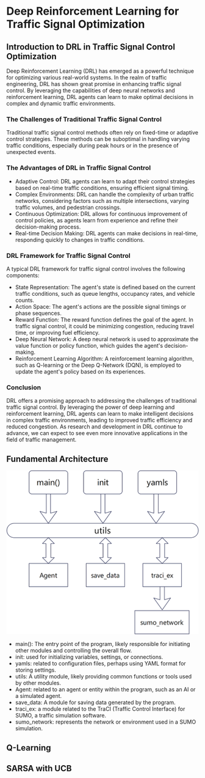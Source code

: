# Deep Reinforcement Learning for Traffic Signal Optimization

## Introduction to DRL in Traffic Signal Control Optimization

Deep Reinforcement Learning (DRL) has emerged as a powerful technique for optimizing various real-world systems. In the realm of traffic engineering, DRL has shown great promise in enhancing traffic signal control. By leveraging the capabilities of deep neural networks and reinforcement learning, DRL agents can learn to make optimal decisions in complex and dynamic traffic environments.

### The Challenges of Traditional Traffic Signal Control
Traditional traffic signal control methods often rely on fixed-time or adaptive control strategies. These methods can be suboptimal in handling varying traffic conditions, especially during peak hours or in the presence of unexpected events.

### The Advantages of DRL in Traffic Signal Control
- Adaptive Control: DRL agents can learn to adapt their control strategies based on real-time traffic conditions, ensuring efficient signal timing.
- Complex Environments: DRL can handle the complexity of urban traffic networks, considering factors such as multiple intersections, varying traffic volumes, and pedestrian crossings.
- Continuous Optimization: DRL allows for continuous improvement of control policies, as agents learn from experience and refine their decision-making process.
- Real-time Decision Making: DRL agents can make decisions in real-time, responding quickly to changes in traffic conditions.
### DRL Framework for Traffic Signal Control
A typical DRL framework for traffic signal control involves the following components:

- State Representation: The agent's state is defined based on the current traffic conditions, such as queue lengths, occupancy rates, and vehicle counts.
- Action Space: The agent's actions are the possible signal timings or phase sequences.
- Reward Function: The reward function defines the goal of the agent. In traffic signal control, it could be minimizing congestion, reducing travel time, or improving fuel efficiency.
- Deep Neural Network: A deep neural network is used to approximate the value function or policy function, which guides the agent's decision-making.
- Reinforcement Learning Algorithm: A reinforcement learning algorithm, such as Q-learning or the Deep Q-Network (DQN), is employed to update the agent's policy based on its experiences.

### Conclusion
DRL offers a promising approach to addressing the challenges of traditional traffic signal control. By leveraging the power of deep learning and reinforcement learning, DRL agents can learn to make intelligent decisions in complex traffic environments, leading to improved traffic efficiency and reduced congestion. As research and development in DRL continue to advance, we can expect to see even more innovative applications in the field of traffic management.

## Fundamental Architecture 

![](resources\image.png)

- main(): The entry point of the program, likely responsible for initiating other modules and controlling the overall flow.
- init: used for initializing variables, settings, or connections.
- yamls: related to configuration files, perhaps using YAML format for storing settings.
- utils: A utility module, likely providing common functions or tools used by other modules.
-  Agent: related to an agent or entity within the program, such as an AI or a simulated agent.
- save_data: A module for saving data generated by the program.
- traci_ex: a module related to the TraCI (Traffic Control Interface) for SUMO, a traffic simulation software.
- sumo_network: represents the network or environment used in a SUMO simulation.

## Q-Learning

## SARSA with UCB

## 

## 

## 

## 

## 

## 

## 
